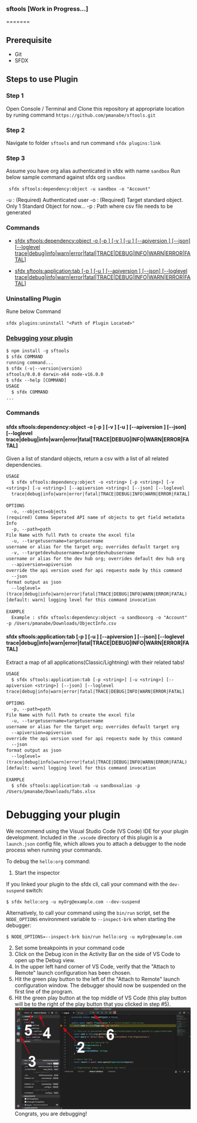 ### sftools [Work in Progress...]

=======

## Prerequisite 
* Git
* SFDX

## Steps to use Plugin

### Step 1 
Open Console / Terminal and Clone this repository at appropriate location by runing command 
`https://github.com/pmanabe/sftools.git`

### Step 2
Navigate to folder `sftools` and run command `sfdx plugins:link`

### Step 3
Assume you have org alias authenticated in sfdx with name `sandbox`
Run below sample command against sfdx org `sandbox`

` sfdx sftools:dependency:object -u sandbox -o "Account"`

-u : (Required) Authenticated user
-o : (Required) Target standard object. Only 1 Standard Object for now...
-p : Path where csv file needs to be generated

### Commands
<!-- commands -->

-   [sfdx sftools:dependency:object -o <string> [-p <string>] [-v <string>] [-u <string>] [--apiversion <string>] [--json] [--loglevel trace|debug|info|warn|error|fatal|TRACE|DEBUG|INFO|WARN|ERROR|FATAL]](#sfdx-sftoolsdependencyobject--o---p---v---u----apiversion----json---loglevel-tracedebuginfowarnerrorfataltracedebuginfowarnerrorfatal)

-   [sfdx sftools:application:tab [-p <string>] [-u <string>] [--apiversion <string>] [--json] [--loglevel trace|debug|info|warn|error|fatal|TRACE|DEBUG|INFO|WARN|ERROR|FATAL]](#sfdx-sftoolsapplicationtab--p---u----apiversion----json---loglevel-tracedebuginfowarnerrorfataltracedebuginfowarnerrorfatal)

### Uninstalling Plugin
Rune below Command

`sfdx plugins:uninstall "<Path of Plugin Located>"`

### [Debugging your plugin](#debugging-your-plugin)
<!-- tocstop -->
<!-- install -->
<!-- usage -->
```sh-session
$ npm install -g sftools
$ sfdx COMMAND
running command...
$ sfdx (-v|--version|version)
sftools/0.0.0 darwin-x64 node-v16.0.0
$ sfdx --help [COMMAND]
USAGE
  $ sfdx COMMAND
...
```
<!-- usagestop -->
<!-- commands -->

<!-- commandsstop -->
### Commands 
#### sfdx sftools:dependency:object -o <string> [-p <string>] [-v <string>] [-u <string>] [--apiversion <string>] [--json] [--loglevel trace|debug|info|warn|error|fatal|TRACE|DEBUG|INFO|WARN|ERROR|FATAL]

Given a list of standard objects, return a csv with a list of all related dependencies.

```
USAGE
  $ sfdx sftools:dependency:object -o <string> [-p <string>] [-v <string>] [-u <string>] [--apiversion <string>] [--json] [--loglevel 
  trace|debug|info|warn|error|fatal|TRACE|DEBUG|INFO|WARN|ERROR|FATAL]

OPTIONS
  -o, --objects=objects                                                             (required) Comma Seperated API name of objects to get field metadata Info
  -p, --path=path                                                                   File Name with full Path to create the excel file
  -u, --targetusername=targetusername                                               username or alias for the target org; overrides default target org
  -v, --targetdevhubusername=targetdevhubusername                                   username or alias for the dev hub org; overrides default dev hub org
  --apiversion=apiversion                                                           override the api version used for api requests made by this command
  --json                                                                            format output as json
  --loglevel=(trace|debug|info|warn|error|fatal|TRACE|DEBUG|INFO|WARN|ERROR|FATAL)  [default: warn] logging level for this command invocation

EXAMPLE
  Example : sfdx sftools:dependency:object -u sandboxorg -o "Account" -p /Users/pmanabe/Downloads/ObjectInfo.csv
```

#### sfdx sftools:application:tab [-p <string>] [-u <string>] [--apiversion <string>] [--json] [--loglevel trace|debug|info|warn|error|fatal|TRACE|DEBUG|INFO|WARN|ERROR|FATAL]

Extract a map of all applications(Classic/Lightning) with their related tabs!

```
USAGE
  $ sfdx sftools:application:tab [-p <string>] [-u <string>] [--apiversion <string>] [--json] [--loglevel trace|debug|info|warn|error|fatal|TRACE|DEBUG|INFO|WARN|ERROR|FATAL]

OPTIONS
  -p, --path=path                                                                   File Name with full Path to create the excel file
  -u, --targetusername=targetusername                                               username or alias for the target org; overrides default target org
  --apiversion=apiversion                                                           override the api version used for api requests made by this command
  --json                                                                            format output as json
  --loglevel=(trace|debug|info|warn|error|fatal|TRACE|DEBUG|INFO|WARN|ERROR|FATAL)  [default: warn] logging level for this command invocation

EXAMPLE
  $ sfdx sftools:application:tab -u sandboxalias -p /Users/pmanabe/Downloads/Tabs.xlsx
```
  
<!-- debugging-your-plugin -->
# Debugging your plugin
We recommend using the Visual Studio Code (VS Code) IDE for your plugin development. Included in the `.vscode` directory of this plugin is a `launch.json` config file, which allows you to attach a debugger to the node process when running your commands.

To debug the `hello:org` command: 
1. Start the inspector
  
If you linked your plugin to the sfdx cli, call your command with the `dev-suspend` switch: 
```sh-session
$ sfdx hello:org -u myOrg@example.com --dev-suspend
```
  
Alternatively, to call your command using the `bin/run` script, set the `NODE_OPTIONS` environment variable to `--inspect-brk` when starting the debugger:
```sh-session
$ NODE_OPTIONS=--inspect-brk bin/run hello:org -u myOrg@example.com
```

2. Set some breakpoints in your command code
3. Click on the Debug icon in the Activity Bar on the side of VS Code to open up the Debug view.
4. In the upper left hand corner of VS Code, verify that the "Attach to Remote" launch configuration has been chosen.
5. Hit the green play button to the left of the "Attach to Remote" launch configuration window. The debugger should now be suspended on the first line of the program. 
6. Hit the green play button at the top middle of VS Code (this play button will be to the right of the play button that you clicked in step #5).
<br><img src=".images/vscodeScreenshot.png" width="480" height="278"><br>
Congrats, you are debugging!
